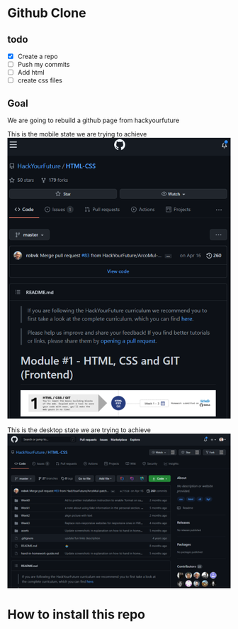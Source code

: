 # Github Clone

## todo

- [x] Create a repo
- [ ] Push my commits
- [ ] Add html
- [ ] create css files

## Goal

We are going to rebuild a github page from hackyourfuture

This is the mobile state we are trying to achieve
![mobile screenshot](readme-images/mobile-state.png)

This is the desktop state we are trying to achieve
![desktop screenshot](readme-images/desktop-state.png)

# How to install this repo
